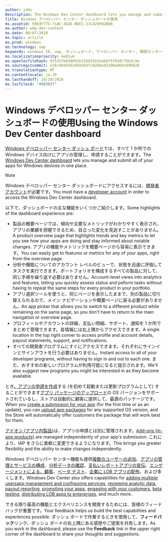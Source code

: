 ```yaml
---
author: jnHs
Description: The Windows Dev Center dashboard lets you manage and submit all of your apps for Windows devices in one place.
title: Windows デベロッパー センター ダッシュボードの使用
ms.assetid: FB63F773-71AC-464E-BDE1-21C429FB2B0B
ms.author: wdg-dev-content
ms.date: 08/07/2018
ms.topic: article
ms.prod: windows
ms.technology: uwp
keywords: windows 10, uwp, ダッシュボード, デベロッパー センター, 開発センター
ms.localizationpriority: medium
ms.openlocfilehash: 0f5357b038091b72681915e46875f92077bb3c9e
ms.sourcegitcommit: e16c9845b52d5bd43fc02bbe92296a9682d96926
ms.translationtype: MT
ms.contentlocale: ja-JP
ms.lasthandoff: 10/19/2018
ms.locfileid: "4965657"
---
```

# <a name="using-the-windows-dev-center-dashboard"></a><span data-ttu-id="62ab4-103">Windows デベロッパー センター ダッシュボードの使用</span><span class="sxs-lookup"><span data-stu-id="62ab4-103">Using the Windows Dev Center dashboard</span></span>


<span data-ttu-id="62ab4-104">[Windows デベロッパー センター ダッシュ ボード](https://partner.microsoft.com/dashboard)では、すべて 1 か所での Windows デバイス向けにアプリの管理し、申請することができます。</span><span class="sxs-lookup"><span data-stu-id="62ab4-104">The [Windows Dev Center dashboard](https://partner.microsoft.com/dashboard) lets you manage and submit all of your apps for Windows devices in one place.</span></span>

> [!NOTE]
> <span data-ttu-id="62ab4-105">Windows デベロッパー センター ダッシュボードにアクセスするには、[開発者アカウント](http://go.microsoft.com/fwlink/p/?LinkId=615100)が必要です。</span><span class="sxs-lookup"><span data-stu-id="62ab4-105">You must have a [developer account](http://go.microsoft.com/fwlink/p/?LinkId=615100) in order to access the Windows Dev Center dashboard.</span></span>

<span data-ttu-id="62ab4-106">以下で、ダッシュボードの主な機能をいくつかご紹介します。</span><span class="sxs-lookup"><span data-stu-id="62ab4-106">Some highlights of the dashboard experience are:</span></span>

- <span data-ttu-id="62ab4-107">製品の概要ページでは、傾向や主要なメトリックがわかりやすく表示され、アプリの業績を把握できるため、目立った変化を見逃すことがありません。</span><span class="sxs-lookup"><span data-stu-id="62ab4-107">A product overview page that highlights trends and key metrics to let you see how your apps are doing and stay informed about notable changes.</span></span> <span data-ttu-id="62ab4-108">アプリの機能やメトリックを概要ページから容易に表示できます。</span><span class="sxs-lookup"><span data-stu-id="62ab4-108">You can easily get to features or metrics for any of your apps, right from the overview page.</span></span>
- <span data-ttu-id="62ab4-109">分析や機能についてのアカウント レベルのビューで、状態を迅速に評価してタスクを実行できます。ポートフォリオを構成するすべての製品に対して、同じ手順を繰り返す必要はありません。</span><span class="sxs-lookup"><span data-stu-id="62ab4-109">Account-level views into analytics and features, letting you quickly assess status and peform tasks without having to repeat the same steps for every product in your portfolio.</span></span>
- <span data-ttu-id="62ab4-110">アプリ選択ツールを使うと、同じページを表示したままで、別の製品に切り替えられるので、メイン ナビゲーションや概要ページに戻る必要がありません。</span><span class="sxs-lookup"><span data-stu-id="62ab4-110">An app picker that allows you to switch to a different product while remaining on the same page, so you don't have to return to the main navigation or overview page.</span></span>
- <span data-ttu-id="62ab4-111">プロフィールやアカウントの詳細、支払い明細、サポート、通知を 1 か所でまとめて管理できます。各情報には右上隅からアクセスできます。</span><span class="sxs-lookup"><span data-stu-id="62ab4-111">A single location in the top right corner to access profile and account details, payout statements, support, and notifications.</span></span>
- <span data-ttu-id="62ab4-112">すべての開発者プログラムにすぐにアクセスできます。それぞれにサインインとサインアウトを行う必要はありません。</span><span class="sxs-lookup"><span data-stu-id="62ab4-112">Instant access to all of your developer programs, without having to sign in and out to each one.</span></span> <span data-ttu-id="62ab4-113">また、おすすめの新しいプログラムが利用可能になると提示されます。</span><span class="sxs-lookup"><span data-stu-id="62ab4-113">We'll also suggest new programs you might be interested in as they become available.</span></span>

<span data-ttu-id="62ab4-114">とき[、アプリの申請を作成](app-submissions.md)する (を初めて起動または更新プログラムとして) することができます[アプリ パッケージのアップロード](upload-app-packages.md)の OS バージョンをサポートされているし、ストアは自動的に顧客に提供して、最適のパッケージです。</span><span class="sxs-lookup"><span data-stu-id="62ab4-114">When you [create a submission for your app](app-submissions.md) (for the first time or as an update), you can [upload app packages](upload-app-packages.md) for any supported OS version, and the Store will automatically offer customers the package that will work best for them.</span></span>

<span data-ttu-id="62ab4-115">[アドオン (アプリ内製品)](add-on-submissions.md)は、アプリの申請とは別に管理されます。</span><span class="sxs-lookup"><span data-stu-id="62ab4-115">[Add-ons (in-app products)](add-on-submissions.md) are managed independently of your app's submission.</span></span> <span data-ttu-id="62ab4-116">これにより、IAP をさらに柔軟に変更できるようになります。</span><span class="sxs-lookup"><span data-stu-id="62ab4-116">This brings you greater flexibility and the ability to make changes independently.</span></span>

<span data-ttu-id="62ab4-117">Windows デベロッパー センター機能も提供[複数のユーザーの追加](manage-account-users.md)、[アプリの管理とサービスの構成](app-management-and-services.md)、[分析データの確認](analytics.md)、[支払いレポート](payout-summary.md)[アプリの宣伝](attract-customers-and-promote-your-apps.md)、[エンゲージメントによる、顧客](engage-with-your-customers.md)、[ベータ テスト](beta-testing-and-targeted-distribution.md)、[企業に LOB アプリの配布](distribute-lob-apps-to-enterprises.md)、および多くします。</span><span class="sxs-lookup"><span data-stu-id="62ab4-117">Windows Dev Center also offers capabilities for [adding multiple users](manage-account-users.md)[app management and configuring services](app-management-and-services.md), [reviewing analytic data](analytics.md), [payout reporting](payout-summary.md), [promoting your apps](attract-customers-and-promote-your-apps.md), [engaging with your customers](engage-with-your-customers.md), [beta testing](beta-testing-and-targeted-distribution.md), [distributing LOB apps to enterprises](distribute-lob-apps-to-enterprises.md), and much more.</span></span>

<span data-ttu-id="62ab4-118">できる限り最高の機能とエクスペリエンスを開発するためには、皆様のフィードバックが重要です。</span><span class="sxs-lookup"><span data-stu-id="62ab4-118">Your feedback helps us build the best capabilities and experiences possible.</span></span> <span data-ttu-id="62ab4-119">ダッシュ ボードで作業するときを使用して、**フィードバック**リンク、ダッシュ ボードの右上隅にある感想やご提案を共有します。</span><span class="sxs-lookup"><span data-stu-id="62ab4-119">As you work in the dashboard, please use the **Feedback** link in the upper right corner of the dashboard to share your thoughts and suggestions.</span></span>


 

 





